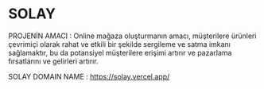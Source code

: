 # SOLAY

PROJENİN AMACI :
Online mağaza oluşturmanın amacı, müşterilere ürünleri çevrimiçi olarak rahat ve etkili bir şekilde sergileme ve satma imkanı sağlamaktır, bu da potansiyel müşterilere erişimi artırır ve pazarlama fırsatlarını ve gelirleri artırır.

SOLAY DOMAIN NAME : https://solay.vercel.app/
